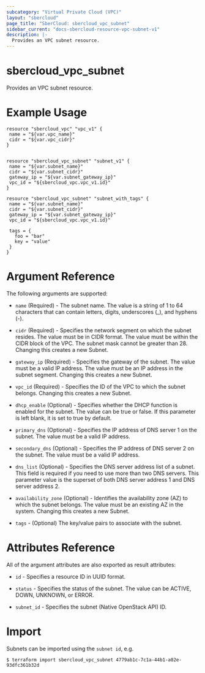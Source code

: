 ```yaml
---
subcategory: "Virtual Private Cloud (VPC)"
layout: "sbercloud"
page_title: "SberCloud: sbercloud_vpc_subnet"
sidebar_current: "docs-sbercloud-resource-vpc-subnet-v1"
description: |-
  Provides an VPC subnet resource.
---
```


# sbercloud_vpc_subnet

Provides an VPC subnet resource.

# Example Usage

 ```hcl
resource "sbercloud_vpc" "vpc_v1" {
  name = "${var.vpc_name}"
  cidr = "${var.vpc_cidr}"
}


resource "sbercloud_vpc_subnet" "subnet_v1" {
  name = "${var.subnet_name}"
  cidr = "${var.subnet_cidr}"
  gateway_ip = "${var.subnet_gateway_ip}"
  vpc_id = "${sbercloud_vpc.vpc_v1.id}"
}

resource "sbercloud_vpc_subnet" "subnet_with_tags" {
  name = "${var.subnet_name}"
  cidr = "${var.subnet_cidr}"
  gateway_ip = "${var.subnet_gateway_ip}"
  vpc_id = "${sbercloud_vpc.vpc_v1.id}"

  tags = {
    foo = "bar"
    key = "value"
  }
}

 ```

# Argument Reference

The following arguments are supported:

* `name` (Required) - The subnet name. The value is a string of 1 to 64 characters that can contain letters, digits, underscores (_), and hyphens (-).

* `cidr` (Required) - Specifies the network segment on which the subnet resides. The value must be in CIDR format. The value must be within the CIDR block of the VPC. The subnet mask cannot be greater than 28. Changing this creates a new Subnet.

* `gateway_ip` (Required) - Specifies the gateway of the subnet. The value must be a valid IP address. The value must be an IP address in the subnet segment. Changing this creates a new Subnet.

* `vpc_id` (Required) - Specifies the ID of the VPC to which the subnet belongs. Changing this creates a new Subnet.

* `dhcp_enable` (Optional) - Specifies whether the DHCP function is enabled for the subnet. The value can be true or false. If this parameter is left blank, it is set to true by default.

* `primary_dns` (Optional) - Specifies the IP address of DNS server 1 on the subnet. The value must be a valid IP address.

* `secondary_dns` (Optional) - Specifies the IP address of DNS server 2 on the subnet. The value must be a valid IP address.

* `dns_list` (Optional) - Specifies the DNS server address list of a subnet. This field is required if you need to use more than two DNS servers. This parameter value is the superset of both DNS server address 1 and DNS server address 2.

* `availability_zone` (Optional) - Identifies the availability zone (AZ) to which the subnet belongs. The value must be an existing AZ in the system. Changing this creates a new Subnet.

* `tags` - (Optional) The key/value pairs to associate with the subnet.

# Attributes Reference

All of the argument attributes are also exported as
result attributes:

* `id` - Specifies a resource ID in UUID format.

* `status` - Specifies the status of the subnet. The value can be ACTIVE, DOWN, UNKNOWN, or ERROR.

* `subnet_id` - Specifies the subnet (Native OpenStack API) ID.

# Import

Subnets can be imported using the `subnet id`, e.g.

```
$ terraform import sbercloud_vpc_subnet 4779ab1c-7c1a-44b1-a02e-93dfc361b32d
```
